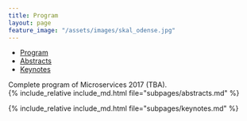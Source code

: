 ```yaml
---
title: Program
layout: page
feature_image: "/assets/images/skal_odense.jpg"
---
```

<ul class="nav nav-tabs nav-justified">
  <li role="presentation" class="active">
    <a href="#program">Program</a></li>
  <li role="presentation"><a href="#abstracts">Abstracts</a></li>
  <li role="presentation"><a href="#keynotes">Keynotes</a></li>
</ul>

<div class="tab-content">
<div role="tabpanel" class="tab-pane active" id="program">
  Complete program of Microservices 2017 (TBA).
</div>

<div role="tabpanel" class="tab-pane" id="abstracts">
  {% include_relative include_md.html file="subpages/abstracts.md" %}
</div>

<div role="tabpanel" class="tab-pane" id="keynotes" markdown="1">
 
  {% include_relative include_md.html file="subpages/keynotes.md" %}

</div>

<script>
$('.nav-tabs li a').click(function (e){e.preventDefault();$(this).tab('show');})
</script>
